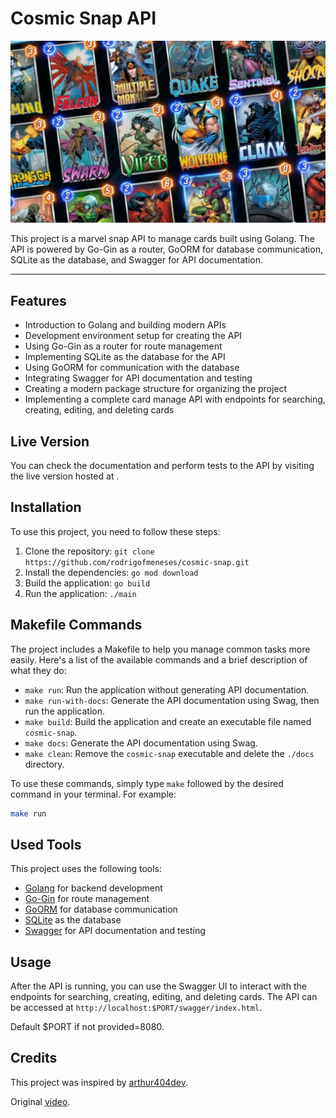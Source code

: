 # Cosmic Snap API

<p align="center">
  <img src="./assets/cosmic-snap.jpeg" alt="Cosmic Snap">
</p>

This project is a marvel snap API to manage cards built using Golang. The API is powered by Go-Gin as a router, GoORM for database communication, SQLite as the database, and Swagger for API documentation.

---

## Features

- Introduction to Golang and building modern APIs
- Development environment setup for creating the API
- Using Go-Gin as a router for route management
- Implementing SQLite as the database for the API
- Using GoORM for communication with the database
- Integrating Swagger for API documentation and testing
- Creating a modern package structure for organizing the project
- Implementing a complete card manage API with endpoints for searching, creating, editing, and deleting cards

## Live Version

You can check the documentation and perform tests to the API by visiting the live version hosted at []().

## Installation

To use this project, you need to follow these steps:

1. Clone the repository: `git clone https://github.com/rodrigofmeneses/cosmic-snap.git`
2. Install the dependencies: `go mod download`
3. Build the application: `go build`
4. Run the application: `./main`

## Makefile Commands

The project includes a Makefile to help you manage common tasks more easily. Here's a list of the available commands and a brief description of what they do:

- `make run`: Run the application without generating API documentation.
- `make run-with-docs`: Generate the API documentation using Swag, then run the application.
- `make build`: Build the application and create an executable file named `cosmic-snap`.
- `make docs`: Generate the API documentation using Swag.
- `make clean`: Remove the `cosmic-snap` executable and delete the `./docs` directory.

To use these commands, simply type `make` followed by the desired command in your terminal. For example:

```sh
make run
```

## Used Tools

This project uses the following tools:

- [Golang](https://golang.org/) for backend development
- [Go-Gin](https://github.com/gin-gonic/gin) for route management
- [GoORM](https://gorm.io/) for database communication
- [SQLite](https://www.sqlite.org/index.html) as the database
- [Swagger](https://swagger.io/) for API documentation and testing

## Usage

After the API is running, you can use the Swagger UI to interact with the endpoints for searching, creating, editing, and deleting cards. The API can be accessed at `http://localhost:$PORT/swagger/index.html`.

Default $PORT if not provided=8080.

## Credits

This project was inspired by [arthur404dev](https://github.com/arthur404dev).

Original [video](https://youtu.be/wyEYpX5U4Vg).

